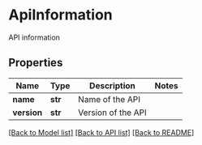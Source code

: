 # ApiInformation

API information
## Properties
Name | Type | Description | Notes
------------ | ------------- | ------------- | -------------
**name** | **str** | Name of the API | 
**version** | **str** | Version of the API | 

[[Back to Model list]](../README.md#documentation-for-models) [[Back to API list]](../README.md#documentation-for-api-endpoints) [[Back to README]](../README.md)


